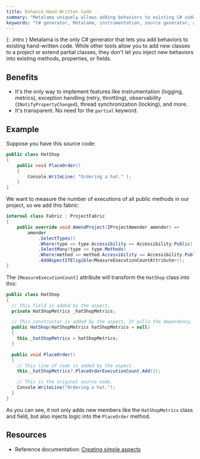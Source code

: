 ```yaml
---
title: Enhance Hand-Written Code
summary: "Metalama uniquely allows adding behaviors to existing C# code, enabling features like logging and exception handling without altering original methods."
keywords: "C# generator, Metalama, instrumentation, source generator, add behaviors, aspect-oriented programming"
---
```


{: .intro }
Metalama is the only C# generator that lets you add behaviors to existing hand-written code. While other tools allow you to add new classes to a project or extend partial classes, they don't let you inject new behaviors into existing methods, properties, or fields.

## Benefits

* It's the only way to implement features like instrumentation (logging, metrics), exception handling (retry, throttling), observability (`INotifyPropertyChanged`), thread synchronization (locking), and more.
* It's transparent. No need for the `partial` keyword.

## Example

Suppose you have this source code:

```cs
public class HatShop
{
    public void PlaceOrder()
    {
        Console.WriteLine( "Ordering a hat." );
    }
}
```

We want to measure the number of executions of all public methods in our project, so we add this fabric:

```csharp
internal class Fabric : ProjectFabric
{
    public override void AmendProject(IProjectAmender amender) =>
        amender
            .SelectTypes()
            .Where(type => type.Accessibility == Accessibility.Public)
            .SelectMany(type => type.Methods)
            .Where(method => method.Accessibility == Accessibility.Public)
            .AddAspectIfEligible<MeasureExecutionCountAttribute>();
}
```

The `[MeasureExecutionCount]` attribute will transform the `HatShop` class into this:

```csharp
public class HatShop
{
  // This field is added by the aspect.
  private HatShopMetrics _hatShopMetrics;

  // This constructor is added by the aspect. It pulls the dependency.
  public HatShop(HatShopMetrics hatShopMetrics = null)
  {
    this._hatShopMetrics = hatShopMetrics;
  }

  public void PlaceOrder()
  {
    // This line of code is added by the aspect.
    this._hatShopMetrics?.PlaceOrderExecutionCount.Add(1);

    // This is the original source code.
    Console.WriteLine("Ordering a hat.");
  }
}
```

As you can see, it not only adds new members like the `HatShopMetrics` class and field, but also injects logic into the `PlaceOrder` method.

## Resources

* Reference documentation: [Creating simple aspects](https://doc.metalama.net/conceptual/aspects/simple-aspects)


